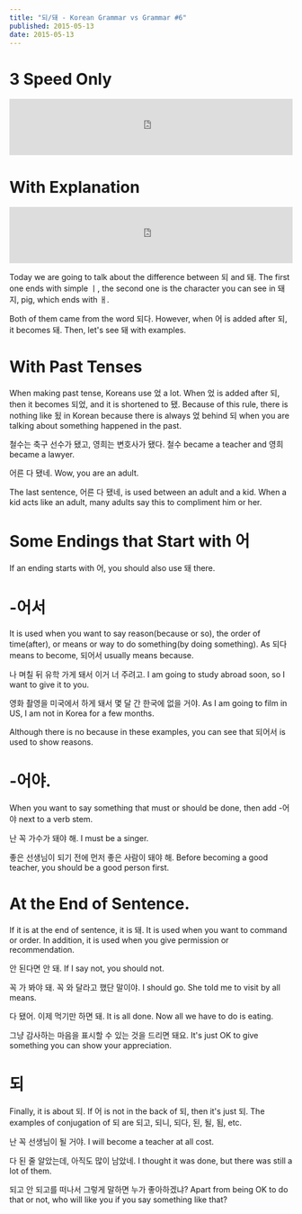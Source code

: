 ```yaml
---
title: "되/돼 - Korean Grammar vs Grammar #6"
published: 2015-05-13
date: 2015-05-13
---
```


#  3 Speed Only

<iframe id="audio_iframe" src="https://www.podbean.com/media/player/8rzsi-55f64d?skin=7" width="100%" height="100" frameborder="0" scrolling="no"></iframe>

#  With Explanation

<iframe id="audio_iframe" src="https://www.podbean.com/media/player/jsryn-55f64f?skin=7" width="100%" height="100" frameborder="0" scrolling="no"></iframe>

Today we are going to talk about the difference between 되 and 돼. The first one ends with simple ㅣ, the second one is the character you can see in 돼지, pig, which ends with ㅐ.

Both of them came from the word 되다. However, when 어 is added after 되, it becomes 돼. Then, let's see 돼 with examples.

#  With Past Tenses

When making past tense, Koreans use 었 a lot. When 었 is added after 되, then it becomes 되었, and it is shortened to 됐. Because of this rule, there is nothing like 됬 in Korean because there is always 었 behind 되 when you are talking about something happened in the past.

철수는 축구 선수가 됐고, 영희는 변호사가 됐다.
철수 became a teacher and 영희 became a lawyer.

어른 다 됐네.
Wow, you are an adult.

The last sentence, 어른 다 됐네, is used between an adult and a kid. When a kid acts like an adult, many adults say this to compliment him or her.

#  Some Endings that Start with 어

If an ending starts with 어, you should also use 돼 there.

#  -어서

It is used when you want to say reason(because or so), the order of time(after), or means or way to do something(by doing something). As 되다 means to become, 되어서 usually means because.

나 며칠 뒤 유학 가게 돼서 이거 너 주려고.
I am going to study abroad soon, so I want to give it to you.

영화 촬영을 미국에서 하게 돼서 몇 달 간 한국에 없을 거야.
As I am going to film in US, I am not in Korea for a few months.

Although there is no because in these examples, you can see that 되어서 is used to show reasons.

#  -어야.

When you want to say something that must or should be done, then add -어야 next to a verb stem.

난 꼭 가수가 돼야 해.
I must be a singer.

좋은 선생님이 되기 전에 먼저 좋은 사람이 돼야 해.
Before becoming a good teacher, you should be a good person first.

#  At the End of Sentence.

If it is at the end of sentence, it is 돼. It is used when you want to command or order. In addition, it is used when you give permission or recommendation.

안 된다면 안 돼.
If I say not, you should not.

꼭 가 봐야 돼. 꼭 와 달라고 했단 말이야.
I should go. She told me to visit by all means.

다 됐어. 이제 먹기만 하면 돼.
It is all done. Now all we have to do is eating.

그냥 감사하는 마음을 표시할 수 있는 것을 드리면 돼요.
It's just OK to give something you can show your appreciation.

#  되

Finally, it is about 되. If 어 is not in the back of 되, then it's just 되. The examples of conjugation of 되 are 되고, 되니, 되다, 된, 될, 됨, etc.

난 꼭 선생님이 될 거야.
I will become a teacher at all cost.

다 된 줄 알았는데, 아직도 많이 남았네.
I thought it was done, but there was still a lot of them.

되고 안 되고를 떠나서 그렇게 말하면 누가 좋아하겠냐?
Apart from being OK to do that or not, who will like you if you say something like that?